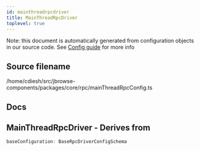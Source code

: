 ```yaml
---
id: mainthreadrpcdriver
title: MainThreadRpcDriver
toplevel: true
---
```


Note: this document is automatically generated from configuration objects in our
source code. See [Config guide](/docs/config_guide) for more info

## Source filename

/home/cdiesh/src/jbrowse-components/packages/core/rpc/mainThreadRpcConfig.ts

## Docs

## MainThreadRpcDriver - Derives from

```js
baseConfiguration: BaseRpcDriverConfigSchema
```
